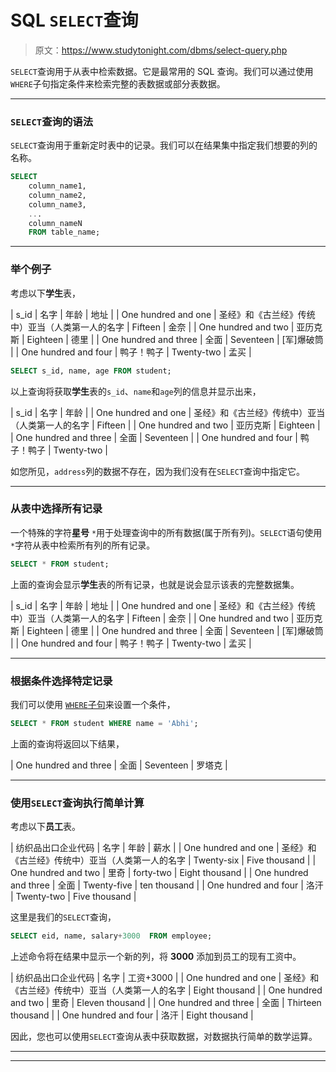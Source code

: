 # SQL `SELECT`查询

> 原文：<https://www.studytonight.com/dbms/select-query.php>

`SELECT`查询用于从表中检索数据。它是最常用的 SQL 查询。我们可以通过使用`WHERE`子句指定条件来检索完整的表数据或部分表数据。

* * *

### `SELECT`查询的语法

`SELECT`查询用于重新定时表中的记录。我们可以在结果集中指定我们想要的列的名称。

```sql
SELECT 
    column_name1, 
    column_name2, 
    column_name3, 
    ...
    column_nameN 
    FROM table_name;
```

* * *

### 举个例子

考虑以下**学生**表，

| s_id | 名字 | 年龄 | 地址 |
| One hundred and one | 圣经》和《古兰经》传统中）亚当（人类第一人的名字 | Fifteen | 金奈 |
| One hundred and two | 亚历克斯 | Eighteen | 德里 |
| One hundred and three | 全面 | Seventeen | [军]爆破筒 |
| One hundred and four | 鸭子！鸭子 | Twenty-two | 孟买 |

```sql
SELECT s_id, name, age FROM student;
```

以上查询将获取**学生**表的`s_id`、`name`和`age`列的信息并显示出来，

| s_id | 名字 | 年龄 |
| One hundred and one | 圣经》和《古兰经》传统中）亚当（人类第一人的名字 | Fifteen |
| One hundred and two | 亚历克斯 | Eighteen |
| One hundred and three | 全面 | Seventeen |
| One hundred and four | 鸭子！鸭子 | Twenty-two |

如您所见，`address`列的数据不存在，因为我们没有在`SELECT`查询中指定它。

* * *

### 从表中选择所有记录

一个特殊的字符**星号** `*`用于处理查询中的所有数据(属于所有列)。`SELECT`语句使用`*`字符从表中检索所有列的所有记录。

```sql
SELECT * FROM student;
```

上面的查询会显示**学生**表的所有记录，也就是说会显示该表的完整数据集。

| s_id | 名字 | 年龄 | 地址 |
| One hundred and one | 圣经》和《古兰经》传统中）亚当（人类第一人的名字 | Fifteen | 金奈 |
| One hundred and two | 亚历克斯 | Eighteen | 德里 |
| One hundred and three | 全面 | Seventeen | [军]爆破筒 |
| One hundred and four | 鸭子！鸭子 | Twenty-two | 孟买 |

* * *

### 根据条件选择特定记录

我们可以使用 [`WHERE`子句](where-clause.php)来设置一个条件，

```sql
SELECT * FROM student WHERE name = 'Abhi';
```

上面的查询将返回以下结果，

| One hundred and three | 全面 | Seventeen | 罗塔克 |

* * *

### 使用`SELECT`查询执行简单计算

考虑以下**员工**表。

| 纺织品出口企业代码 | 名字 | 年龄 | 薪水 |
| One hundred and one | 圣经》和《古兰经》传统中）亚当（人类第一人的名字 | Twenty-six | Five thousand |
| One hundred and two | 里奇 | forty-two | Eight thousand |
| One hundred and three | 全面 | Twenty-five | ten thousand |
| One hundred and four | 洛汗 | Twenty-two | Five thousand |

这里是我们的`SELECT`查询，

```sql
SELECT eid, name, salary+3000  FROM employee;
```

上述命令将在结果中显示一个新的列，将 **3000** 添加到员工的现有工资中。

| 纺织品出口企业代码 | 名字 | 工资+3000 |
| One hundred and one | 圣经》和《古兰经》传统中）亚当（人类第一人的名字 | Eight thousand |
| One hundred and two | 里奇 | Eleven thousand |
| One hundred and three | 全面 | Thirteen thousand |
| One hundred and four | 洛汗 | Eight thousand |

因此，您也可以使用`SELECT`查询从表中获取数据，对数据执行简单的数学运算。

* * *

* * *